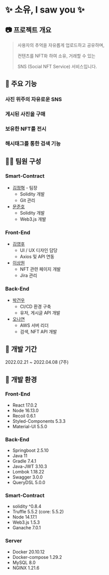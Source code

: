 # ✨ 소유, I saw you ✨

## 📷 프로젝트 개요

> 사용자의 추억을 자유롭게 업로드하고 공유하며, 
>
> 컨텐츠를 NFT화 하여 소유, 거래할 수 있는
>
> SNS (Social NFT Service) 서비스입니다.



## 📌 주요 기능

### 사진 위주의 자유로운 SNS

### 게시된 사진을 구매

### 보유한 NFT를 전시

### 해시태그를 통한 검색 기능



## 👩‍💻 팀원 구성

### Smart-Contract

* [김정혁](https://lab.ssafy.com/wjdgur778) - 팀장
  * Solidity 개발
  * Git 관리
* [문준호](https://lab.ssafy.com/junhomoon224)
  * Solidity 개발
  * Web3.js 개발



### Front-End

* [김영후](https://lab.ssafy.com/mage888)
  * UI / UX 디자인 담당
  * Axios 및 API 연동
* [이상원](https://lab.ssafy.com/sw200662)
  * NFT 관련 페이지 개발
  * Jira 관리



### Back-End

* [박건우](https://lab.ssafy.com/hggygw77) 
  * CI/CD 환경 구축
  * 유저, 게시글 API 개발
* [오나연](https://lab.ssafy.com/cjcm1525)
  * AWS 서버 리더
  * 검색, NFT API 개발



## 📆 개발 기간

2022.02.21 ~ 2022.04.08 (7주)



## 🌳 개발 환경

### Front-End

- React 17.0.2
- Node 16.13.0
- Recoil 0.6.1
- Styled-Components 5.3.3
- Material-UI 5.5.0



### Back-End

- Springboot 2.5.10
- Java 11
- Gradle 7.4.1
- Java-JWT 3.10.3
- Lombok 1.18.22
- Swagger 3.0.0
- QueryDSL 5.0.0



### Smart-Contract

- solidity ^0.8.4
- Truffle 5.5.2 (core: 5.5.2)
- Node 14.17.1
- Web3.js 1.5.3
- Ganache 7.0.1



### Server

- Docker 20.10.12
- Docker-compose 1.29.2
- MySQL 8.0
- NGINX 1.21.6
